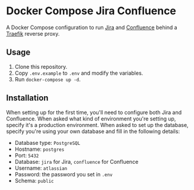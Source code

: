 # Docker Compose Jira Confluence

A Docker Compose configuration to run [Jira](https://www.atlassian.com/software/jira) and [Confluence](https://www.atlassian.com/software/confluence) behind a [Traefik](https://traefik.io/) reverse proxy.

## Usage

1. Clone this repository.
2. Copy `.env.example` to `.env` and modify the variables.
3. Run `docker-compose up -d`.

## Installation

When setting up for the first time, you'll need to configure both Jira and Confluence. When asked what kind of environment you're setting up, specify it's a production environment. When asked to set up the database, specify you're using your own database and fill in the following details:
- Database type: `PostgreSQL`
- Hostname: `postgres`
- Port: `5432`
- Database: `jira` for Jira, `confluence` for Confluence
- Username: `atlassian`
- Password: the password you set in `.env`
- Schema: `public`
